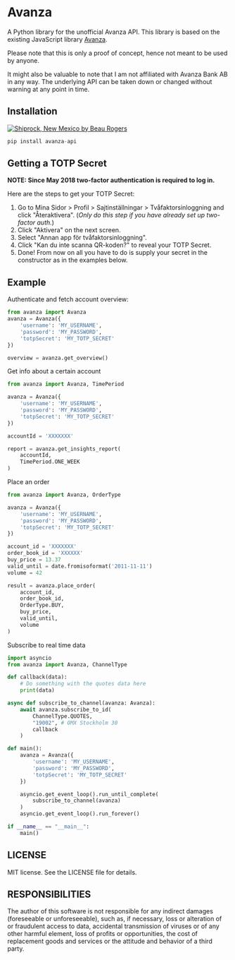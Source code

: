 # Avanza

A Python library for the unofficial Avanza API. This library is based on the existing JavaScript library [Avanza](https://github.com/fhqvst/avanza).

Please note that this is only a proof of concept, hence not meant to be used by anyone.

It might also be valuable to note that I am not affiliated with Avanza Bank AB in any way. The underlying API can be taken down or changed without warning at any point in time.

## Installation
[![](https://img.shields.io/pypi/v/avanza-api?style=flat-square&logo=pypi "Shiprock, New Mexico by Beau Rogers")](https://pypi.org/project/avanza-api/)
```python 
pip install avanza-api
```

## Getting a TOTP Secret

**NOTE: Since May 2018 two-factor authentication is required to log in.**

Here are the steps to get your TOTP Secret:

1. Go to Mina Sidor > Profil > Sajtinställningar > Tvåfaktorsinloggning and click "Återaktivera". (*Only do this step if you have already set up two-factor auth.*)
1. Click "Aktivera" on the next screen.
1. Select "Annan app för tvåfaktorsinloggning".
1. Click "Kan du inte scanna QR-koden?" to reveal your TOTP Secret.
1. Done! From now on all you have to do is supply your secret in the constructor as in the examples below.

## Example

Authenticate and fetch account overview:

```python
from avanza import Avanza
avanza = Avanza({
    'username': 'MY_USERNAME',
    'password': 'MY_PASSWORD',
    'totpSecret': 'MY_TOTP_SECRET'
})

overview = avanza.get_overview()
```

Get info about a certain account
```python
from avanza import Avanza, TimePeriod

avanza = Avanza({
    'username': 'MY_USERNAME',
    'password': 'MY_PASSWORD',
    'totpSecret': 'MY_TOTP_SECRET'
})

accountId = 'XXXXXXX'

report = avanza.get_insights_report(
    accountId,
    TimePeriod.ONE_WEEK
)
```

Place an order
```python
from avanza import Avanza, OrderType

avanza = Avanza({
    'username': 'MY_USERNAME',
    'password': 'MY_PASSWORD',
    'totpSecret': 'MY_TOTP_SECRET'
})

account_id = 'XXXXXXX'
order_book_id = 'XXXXXX'
buy_price = 13.37
valid_until = date.fromisoformat('2011-11-11')
volume = 42

result = avanza.place_order(
    account_id,
    order_book_id,
    OrderType.BUY,
    buy_price,
    valid_until,
    volume
)
```

Subscribe to real time data
```python
import asyncio
from avanza import Avanza, ChannelType

def callback(data):
    # Do something with the quotes data here
    print(data)

async def subscribe_to_channel(avanza: Avanza):
    await avanza.subscribe_to_id(
        ChannelType.QUOTES,
        "19002", # OMX Stockholm 30
        callback
    )

def main():
    avanza = Avanza({
        'username': 'MY_USERNAME',
        'password': 'MY_PASSWORD',
        'totpSecret': 'MY_TOTP_SECRET'
    })

    asyncio.get_event_loop().run_until_complete(
        subscribe_to_channel(avanza)
    )
    asyncio.get_event_loop().run_forever()

if __name__ == "__main__":
    main()
```

## LICENSE

MIT license. See the LICENSE file for details.

## RESPONSIBILITIES

The author of this software is not responsible for any indirect damages (foreseeable or unforeseeable), such as, if necessary, loss or alteration of or fraudulent access to data, accidental transmission of viruses or of any other harmful element, loss of profits or opportunities, the cost of replacement goods and services or the attitude and behavior of a third party.
